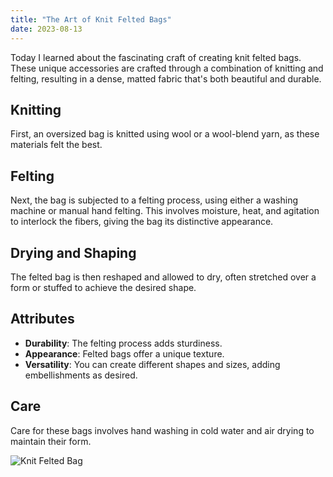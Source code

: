 ```yaml
---
title: "The Art of Knit Felted Bags"
date: 2023-08-13
---
```


Today I learned about the fascinating craft of creating knit felted bags. These unique accessories are crafted through a combination of knitting and felting, resulting in a dense, matted fabric that's both beautiful and durable.

## Knitting
First, an oversized bag is knitted using wool or a wool-blend yarn, as these materials felt the best.

## Felting
Next, the bag is subjected to a felting process, using either a washing machine or manual hand felting. This involves moisture, heat, and agitation to interlock the fibers, giving the bag its distinctive appearance.

## Drying and Shaping
The felted bag is then reshaped and allowed to dry, often stretched over a form or stuffed to achieve the desired shape.

## Attributes
- **Durability**: The felting process adds sturdiness.
- **Appearance**: Felted bags offer a unique texture.
- **Versatility**: You can create different shapes and sizes, adding embellishments as desired.

## Care
Care for these bags involves hand washing in cold water and air drying to maintain their form.

![Knit Felted Bag](https://i.pinimg.com/originals/da/48/7d/da487d5d4d1fe2c1cd4a6cf9beb26090.jpg)
